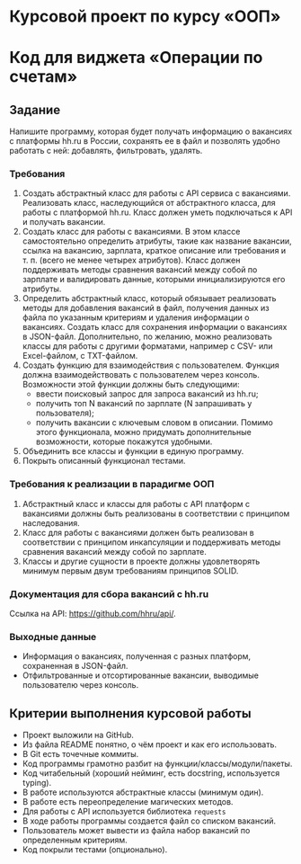 # Курсовой проект по курсу «ООП»

# Код для виджета «Операции по счетам»

## Задание

Напишите программу, которая будет получать информацию о вакансиях с платформы hh.ru в России, сохранять ее в файл и позволять удобно работать с ней: добавлять, фильтровать, удалять.


### Требования

1. Создать абстрактный класс для работы с API сервиса с вакансиями. Реализовать класс, наследующийся от абстрактного класса, для работы с платформой hh.ru. Класс должен уметь подключаться к API и получать вакансии.
2. Создать класс для работы с вакансиями. В этом классе самостоятельно определить атрибуты, такие как название вакансии, ссылка на вакансию, зарплата, краткое описание или требования и т. п. (всего не менее четырех атрибутов). Класс должен поддерживать методы сравнения вакансий между собой по зарплате и валидировать данные, которыми инициализируются его атрибуты.
3. Определить абстрактный класс, который обязывает реализовать методы для добавления вакансий в файл, получения данных из файла по указанным критериям и удаления информации о вакансиях. Создать класс для сохранения информации о вакансиях в JSON-файл. Дополнительно, по желанию, можно реализовать классы для работы с другими форматами, например с CSV- или Excel-файлом, с TXT-файлом.
4. Создать функцию для взаимодействия с пользователем. Функция должна взаимодействовать с пользователем через консоль. Возможности этой функции должны быть следующими:
   - ввести поисковый запрос для запроса вакансий из hh.ru;
   - получить топ N вакансий по зарплате (N запрашивать у пользователя);
   - получить вакансии с ключевым словом в описании.
   Помимо этого функционала, можно придумать дополнительные возможности, которые покажутся удобными.
5. Объединить все классы и функции в единую программу.
6. Покрыть описанный функционал тестами.

###  Требования к реализации в парадигме ООП
1. Абстрактный класс и классы для работы с API платформ с вакансиями должны быть реализованы в соответствии с принципом наследования.
2. Класс для работы с вакансиями должен быть реализован в соответствии с принципом инкапсуляции и поддерживать методы сравнения вакансий между собой по зарплате.
3. Классы и другие сущности в проекте должны удовлетворять минимум первым двум требованиям принципов SOLID.
### Документация для сбора вакансий с hh.ru
Ссылка на API: https://github.com/hhru/api/.

### Выходные данные
- Информация о вакансиях, полученная с разных платформ, сохраненная в JSON-файл.
- Отфильтрованные и отсортированные вакансии, выводимые пользователю через консоль.



## Критерии выполнения курсовой работы
- Проект выложили на GitHub.
- Из файла README понятно, о чём проект и как его использовать.
- В Git есть точечные коммиты.
- Код программы грамотно разбит на функции/классы/модули/пакеты.
- Код читабельный (хороший нейминг, есть docstring, используется typing).
- В работе используются абстрактные классы (минимум один).
- В работе есть переопределение магических методов.
- Для работы с API используется библиотека `requests`
- В ходе работы программы создается файл со списком вакансий.
- Пользователь может вывести из файла набор вакансий по определенным критериям.
- Код покрыли тестами (опционально).

